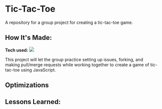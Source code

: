 
# Tic-Tac-Toe

A repository for a group project for creating a tic-tac-toe game. 

## How It's Made:

**Tech used:** <img src="https://img.shields.io/badge/-JavaScript-B4E582?logo=javascript&logoColor=F7DF1E&style=flat&labelColor=454545">

This project will let the group practice setting up issues, forking, and making pull/merge requests while working together to create a game of tic-tac-toe using JavaScript.

## Optimizations


## Lessons Learned:

